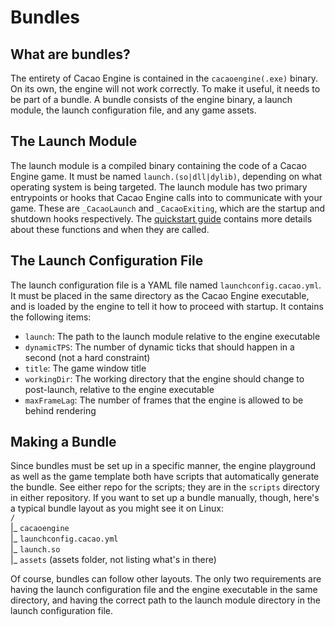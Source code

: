 # Bundles

## What are bundles?
The entirety of Cacao Engine is contained in the `cacaoengine(.exe)` binary. On its own, the engine will not work correctly. To make it useful, it needs to be part of a bundle. A bundle consists of the engine binary, a launch module, the launch configuration file, and any game assets.

## The Launch Module
The launch module is a compiled binary containing the code of a Cacao Engine game. It must be named `launch.(so|dll|dylib)`, depending on what operating system is being targeted. The launch module has two primary entrypoints or hooks that Cacao Engine calls into to communicate with your game. These are `_CacaoLaunch` and `_CacaoExiting`, which are the startup and shutdown hooks respectively. The [quickstart guide](./quickstart) contains more details about these functions and when they are called.

## The Launch Configuration File
The launch configuration file is a YAML file named `launchconfig.cacao.yml`. It must be placed in the same directory as the Cacao Engine executable, and is loaded by the engine to tell it how to proceed with startup. It contains the following items:  
* `launch`: The path to the launch module relative to the engine executable
* `dynamicTPS`: The number of dynamic ticks that should happen in a second (not a hard constraint)
* `title`: The game window title
* `workingDir`: The working directory that the engine should change to post-launch, relative to the engine executable
* `maxFrameLag`: The number of frames that the engine is allowed to be behind rendering  

## Making a Bundle
Since bundles must be set up in a specific manner, the engine playground as well as the game template both have scripts that automatically generate the bundle. See either repo for the scripts; they are in the `scripts` directory in either repository. If you want to set up a bundle manually, though, here's a typical bundle layout as you might see it on Linux:  
`/`  
 |_ `cacaoengine`  
 |_ `launchconfig.cacao.yml`  
 |_ `launch.so`  
 |_ `assets` (assets folder, not listing what's in there)  

Of course, bundles can follow other layouts. The only two requirements are having the launch configuration file and the engine executable in the same directory, and having the correct path to the launch module directory in the launch configuration file.